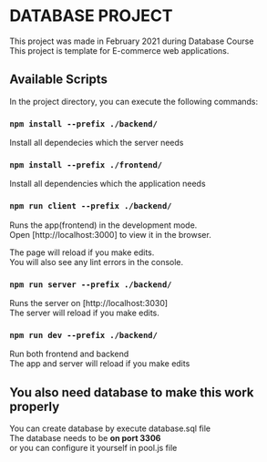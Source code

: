 # DATABASE PROJECT

This project was made in February 2021 during Database Course\
This project is template for E-commerce web applications.

## Available Scripts

In the project directory, you can execute the following commands:

### `npm install --prefix ./backend/`

Install all dependecies which the server needs

### `npm install --prefix ./frontend/`

Install all dependencies which the application needs

### `npm run client --prefix ./backend/`

Runs the app(frontend) in the development mode.\
Open [http://localhost:3000] to view it in the browser.

The page will reload if you make edits.\
You will also see any lint errors in the console.

### `npm run server --prefix ./backend/`

Runs the server on [http://localhost:3030]\
The server will reload if you make edits.

### `npm run dev --prefix ./backend/`

Run both frontend and backend\
The app and server will reload if you make edits

## You also need database to make this work properly
You can create database by execute database.sql file\
The database needs to be **on port 3306**\
or you can configure it yourself in pool.js file

